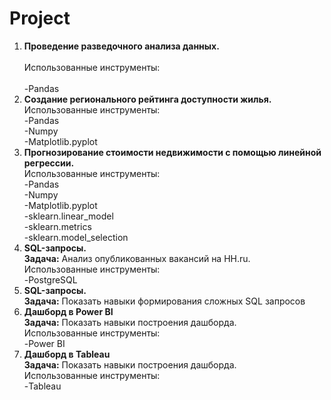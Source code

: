 # Project
1. **Проведение разведочного анализа данных.**<br /> <br />Использованные инструменты:<br />
   <br />-Pandas
3. **Создание регионального рейтинга доступности жилья.** <br />Использованные инструменты:
   <br />-Pandas
   <br />-Numpy
   <br />-Matplotlib.pyplot
4. **Прогнозирование стоимости недвижимости с помощью линейной регрессии.** <br />Использованные инструменты:
   <br />-Pandas
   <br />-Numpy
   <br />-Matplotlib.pyplot
   <br />-sklearn.linear_model
   <br />-sklearn.metrics
   <br />-sklearn.model_selection
5. **SQL-запросы.**
   <br />**Задача:** Анализ опубликованных вакансий на HH.ru. <br />Использованные инструменты:
   <br />-PostgreSQL
6. **SQL-запросы.**
   <br />**Задача:** Показать навыки формирования сложных SQL запросов
7. **Дашборд в Power BI**
   <br />**Задача:** Показать навыки построения дашборда. <br />Использованные инструменты:
   <br />-Power BI
9. **Дашборд в Tableau**
   <br />**Задача:** Показать навыки построения дашборда. <br />Использованные инструменты:
   <br />-Tableau
